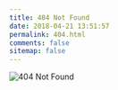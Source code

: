 ```yaml
---
title: 404 Not Found
date: 2018-04-21 13:51:57
permalink: 404.html
comments: false
sitemap: false
---
```


![404 Not Found](/images/sakamoto/asleep.gif "404 Not Found")
